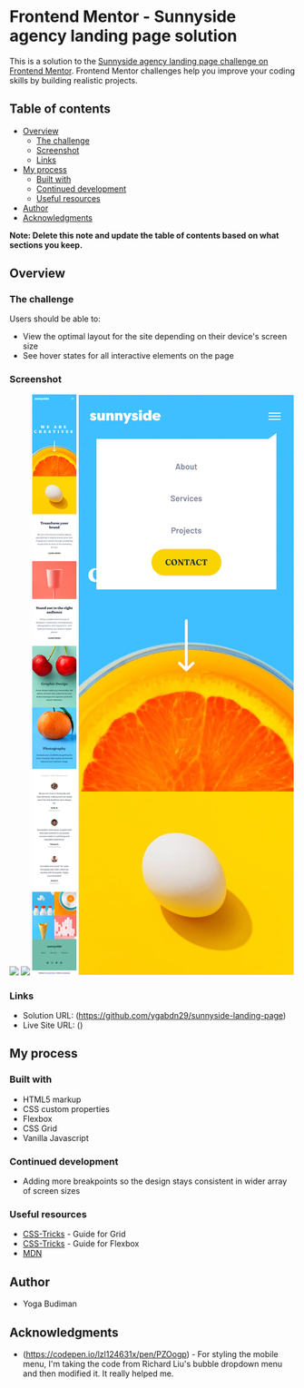 # Frontend Mentor - Sunnyside agency landing page solution

This is a solution to the [Sunnyside agency landing page challenge on Frontend Mentor](https://www.frontendmentor.io/challenges/sunnyside-agency-landing-page-7yVs3B6ef). Frontend Mentor challenges help you improve your coding skills by building realistic projects.

## Table of contents

- [Overview](#overview)
  - [The challenge](#the-challenge)
  - [Screenshot](#screenshot)
  - [Links](#links)
- [My process](#my-process)
  - [Built with](#built-with)
  - [Continued development](#continued-development)
  - [Useful resources](#useful-resources)
- [Author](#author)
- [Acknowledgments](#acknowledgments)

**Note: Delete this note and update the table of contents based on what sections you keep.**

## Overview

### The challenge

Users should be able to:

- View the optimal layout for the site depending on their device's screen size
- See hover states for all interactive elements on the page

### Screenshot

![](./screenshot/desktop-design.png)
![](./screenshot/active-states.png)
![](./screenshot/mobile-design.png)
![](./screenshot/mobile-menu.png)

### Links

- Solution URL: (https://github.com/ygabdn29/sunnyside-landing-page)
- Live Site URL: ()

## My process

### Built with

- HTML5 markup
- CSS custom properties
- Flexbox
- CSS Grid
- Vanilla Javascript

### Continued development

- Adding more breakpoints so the design stays consistent in wider array of screen sizes

### Useful resources

- [CSS-Tricks](https://css-tricks.com/snippets/css/complete-guide-grid/) - Guide for Grid
- [CSS-Tricks](https://css-tricks.com/snippets/css/a-guide-to-flexbox/) - Guide for Flexbox
- [MDN](https://developer.mozilla.org/en-US/)

## Author

- Yoga Budiman

## Acknowledgments

- (https://codepen.io/lzl124631x/pen/PZOogp) - For styling the mobile menu, I'm taking the code from Richard Liu's bubble dropdown menu and then modified it. It really helped me.
